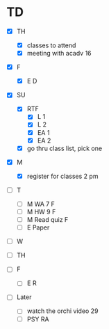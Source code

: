 # TD

- [x] TH
  - [x] classes to attend
  - [x] meeting with acadv 16

- [x] F
  - [x] E D

- [x] SU
  - [x] RTF 
    - [x] L 1
	- [x] L 2
    - [x] EA 1
    - [x] EA 2	
  - [x] go thru class list, pick one

- [x] M
  - [x] register for classes 2 pm

- [ ] T 
  - [ ] M WA 7 F
  - [ ] M HW 9 F
  - [ ] M Read quiz F
  - [ ] E Paper

- [ ] W 

- [ ] TH 

- [ ] F
  - [ ] E R 

- [ ] Later
  - [ ] watch the orchi video 29
  - [ ] PSY RA
